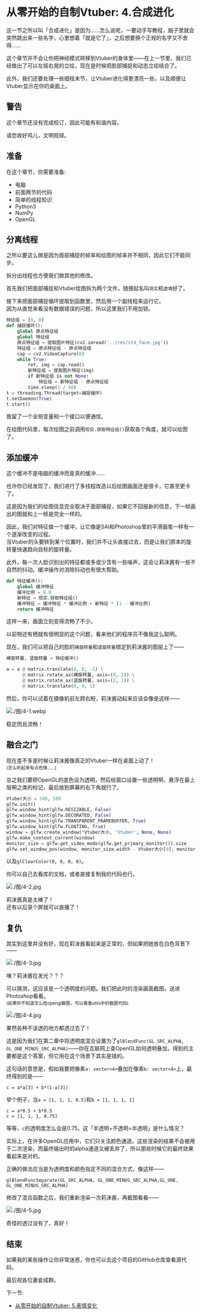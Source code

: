 # 从零开始的自制Vtuber: 4.合成进化

这一节之所以叫「合成进化」是因为……怎么说呢，一要动手写教程，脑子里就会突然跳出来一些名字，心里想着「就是它了」，之后想要换个正规的名字又不舍得……

这个章节并不会让你把神经模式转移到Vtuber的身体里——在上一节里，我们已经做出了可以左摇右晃的立绘，现在是时候把脸部捕捉和动态立绘结合了。

此外，我们还要处理一些细枝末节，让Vtuber进化得更漂亮一些，以及顺便让Vtuber显示在你的桌面上。

## 警告

这个章节还没有完成校订，因此可能有和谐内容。

请您收好鸡儿，文明观球。


## 准备

在这个章节，你需要准备: 

+ 电脑
+ 前面两节的代码
+ 简单的线程知识
+ Python3
+ NumPy
+ OpenGL


## 分离线程

之所以要这么做是因为面部捕捉的帧率和绘图的帧率并不相同，因此它们不能同步。

拆分出线程也方便我们做其他的修改。

首先我们把面部捕捉和Vtuber绘图拆为两个文件，随便起名叫`现实`和`虚境`好了。

接下来把面部捕捉循环提取到函数里，然后用一个副线程来运行它。  
因为从直觉来看没有数据错误的问题，所以这里我们不用加锁。

```python
特征组 = [0, 0]
def 捕捉循环():
    global 原点特征组
    global 特征组
    原点特征组 = 提取图片特征(cv2.imread('../res/std_face.jpg'))
    特征组 = 原点特征组 - 原点特征组
    cap = cv2.VideoCapture(0)
    while True:
        ret, img = cap.read()
        新特征组 = 提取图片特征(img)
        if 新特征组 is not None:
            特征组 = 新特征组 - 原点特征组
        time.sleep(1 / 60)
t = threading.Thread(target=捕捉循环)
t.setDaemon(True)
t.start()
```

我留了一个全局变量和一个接口以便通信。

在绘图代码里，每次绘图之前调用`现实.获取特征组()`获取各个角度，就可以绘图了。


## 添加缓冲

这个缓冲不是电脑的缓冲而是真的缓冲……

也许你已经发现了，我们进行了多线程改造以后绘图画面还是很卡，它甚至更卡了。  

这是因为我们的绘图信息完全取决于面部捕捉，如果它不回报新的信息，下一帧画出的图就和上一帧是完全一样的。

因此，我们对特征做一个缓冲，让它像是SAI和Photoshop里的平滑画笔一样有一个逐渐改变的过程。  
当Vtuber的头要转到某个位置时，我们并不让头直接过去，而是让我们原本的旋转量快速趋向目标的旋转量。

此外，每一次人脸识别出的特征都或多或少含有一些噪声，这会让莉沫酱有一些不自然的抖动。缓冲操作对消除抖动也有很大帮助。

```python
def 特征缓冲():
    global 缓冲特征
    缓冲比例 = 0.8
    新特征 = 现实.获取特征组()
    缓冲特征 = 缓冲特征 * 缓冲比例 + 新特征 * (1 - 缓冲比例)
    return 缓冲特征
```

这样一来，画面立刻变得流畅了不少。

以前物述有栖就有很明显的这个问题，看来他们的程序员不像我这么聪明。

现在，我们可以把自己的脸的`横旋转量`和`竖旋转量`绑定到莉沫酱的图层上了——

```python
横旋转量, 竖旋转量 = 特征缓冲()
```

```python
a = a @ matrix.translate(0, 0, -1) \
      @ matrix.rotate_ax(横旋转量, axis=(0, 2)) \
      @ matrix.rotate_ax(竖旋转量, axis=(2, 1)) \
      @ matrix.translate(0, 0, 1)
```

然后，你可以试着在摄像机前左顾右盼，莉沫酱动起来应该会像是这样——

![./图/4-1.webp](./图/4-1.webp)  

稳定而且流畅！  


## 融合之门

现在差不多是时候让莉沫酱像真正的Vtuber一样在桌面上动了！  
<sub>(怎么听起来有点色情……)</sub>

总之我们要把OpenGL的底色设为透明，然后给窗口设置一些透明啊、悬浮在最上层啊之类的标记，最后放到屏幕的右下角就行了。

```python
Vtuber大小 = 500, 500
glfw.init()
glfw.window_hint(glfw.RESIZABLE, False)
glfw.window_hint(glfw.DECORATED, False)
glfw.window_hint(glfw.TRANSPARENT_FRAMEBUFFER, True)
glfw.window_hint(glfw.FLOATING, True)
window = glfw.create_window(*Vtuber大小, 'Vtuber', None, None)
glfw.make_context_current(window)
monitor_size = glfw.get_video_mode(glfw.get_primary_monitor()).size
glfw.set_window_pos(window, monitor_size.width - Vtuber大小[0], monitor_size.height - Vtuber大小[1])
```

以及`glClearColor(0, 0, 0, 0)`。

你可以自己去看库的文档，或者直接复制我的代码也行。

![./图/4-2.jpg](./图/4-2.jpg)

莉沫酱真是太棒了！  
还有以后录个屏就可以直播了！

## 复仇

其实到这里并没有好，现在莉沫酱看起来是正常的，但如果把她放在白色背景下——

![./图/4-3.jpg](./图/4-3.jpg)

咦？莉沫酱在发光？？？

可以猜测，这应该是一个透明度的问题。我们把此时的渲染画面截图，送进Photoshop看看。  
<sub>(如果你不知道怎么给opengl截图，可以看看utils中的截图代码)</sub>

![./图/4-4.jpg](./图/4-4.jpg)

果然各种不该透的地方都透过去了！

这是因为我们在第二章中将透明度混合设置为了`glBlendFunc(GL_SRC_ALPHA, GL_ONE_MINUS_SRC_ALPHA)`——你在互联网上查OpenGL如何透明叠加，得到的主要都是这个答案，但它用在这个场景下其实是错的。

这句话的意思是，假如我要把像素`a: vector<4>`叠加在像素`b: vector<4>`上，最终得到的是——

```
c = a*a[3] + b*(1-a[3])
```

举个例子，当`a = [1, 1, 1, 0.5]`和`b = [1, 1, 1, 1]`

```
c = a*0.5 + b*0.5 
c = [1, 1, 1, 0.75]
```

等等，`c`的透明度怎么会是0.75，这「半透明+不透明=半透明」是什么情况？

实际上，在许多OpenGL应用中，它们只关注颜色通道。这些渲染的结果不会被用于二次渲染，而最终输出时的alpha通道又被丢弃了，所以那些时候它的最终效果看起来是对的。

正确的做法应当是为透明度和颜色指定不同的混合方式，像这样——

```
glBlendFuncSeparate(GL_SRC_ALPHA, GL_ONE_MINUS_SRC_ALPHA,GL_ONE, GL_ONE_MINUS_SRC_ALPHA)
```

修改了混合函数之后，我们重新渲染一次莉沫酱，再截图看看——

![./图/4-5.jpg](./图/4-5.jpg)

奇怪的透过没有了，真好！


## 结束

如果我的某些操作让你非常迷惑，你也可以去这个项目的GitHub仓库查看源代码。

最后祝各位妻妾成群。

下一节: 
+ [从零开始的自制Vtuber: 5.表情变化](5.md)

